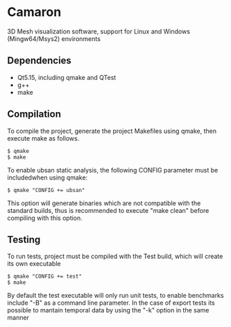 # Camaron

3D Mesh visualization software, support for Linux and Windows (Mingw64/Msys2) environments

## Dependencies

* Qt5.15, including qmake and QTest
* g++
* make


## Compilation

To compile the project, generate the project Makefiles using qmake, then execute make as follows.

	$ qmake
	$ make

To enable ubsan static analysis, the following CONFIG parameter must be includedwhen using qmake:

	$ qmake "CONFIG += ubsan"

This option will generate binaries which are not compatible with the standard builds, thus is recommended to execute "make clean" before compiling with this option.

## Testing

To run tests, project must be compiled with the Test build, which will create its own executable
	
	$ qmake "CONFIG += test"
	$ make

By default the test executable will only run unit tests, to enable benchmarks include "-B" as a command line parameter. In the case of export tests its possible to mantain temporal data by using the "-k" option in the same manner

